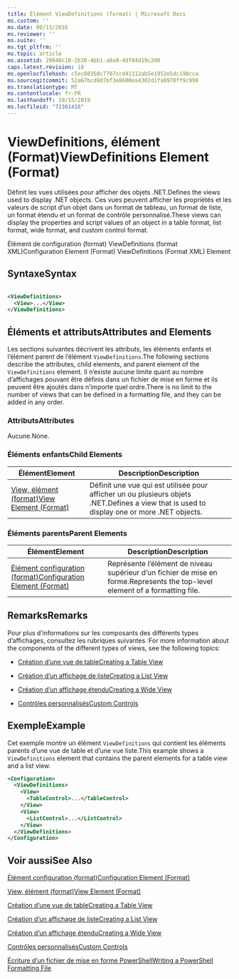 ```yaml
---
title: Élément ViewDefinitions (format) | Microsoft Docs
ms.custom: ''
ms.date: 09/13/2016
ms.reviewer: ''
ms.suite: ''
ms.tgt_pltfrm: ''
ms.topic: article
ms.assetid: 29840c10-2b30-4bb1-a8a0-ddf84d19c2d0
caps.latest.revision: 18
ms.openlocfilehash: c5ec80350c7707ccd41112ab5e1952e5dc198cca
ms.sourcegitcommit: 52a67bcd9d7bf3e8600ea4302d1fa8970ff9c998
ms.translationtype: MT
ms.contentlocale: fr-FR
ms.lasthandoff: 10/15/2019
ms.locfileid: "72361418"
---
```

# <a name="viewdefinitions-element-format"></a><span data-ttu-id="e638d-102">ViewDefinitions, élément (Format)</span><span class="sxs-lookup"><span data-stu-id="e638d-102">ViewDefinitions Element (Format)</span></span>

<span data-ttu-id="e638d-103">Définit les vues utilisées pour afficher des objets .NET.</span><span class="sxs-lookup"><span data-stu-id="e638d-103">Defines the views used to display .NET objects.</span></span> <span data-ttu-id="e638d-104">Ces vues peuvent afficher les propriétés et les valeurs de script d’un objet dans un format de tableau, un format de liste, un format étendu et un format de contrôle personnalisé.</span><span class="sxs-lookup"><span data-stu-id="e638d-104">These views can display the properties and script values of an object  in a table format, list format, wide format, and custom control format.</span></span>

<span data-ttu-id="e638d-105">Élément de configuration (format) ViewDefinitions (format XML)</span><span class="sxs-lookup"><span data-stu-id="e638d-105">Configuration Element (Format) ViewDefinitions (Format XML) Element</span></span>

## <a name="syntax"></a><span data-ttu-id="e638d-106">Syntaxe</span><span class="sxs-lookup"><span data-stu-id="e638d-106">Syntax</span></span>

```xml

<ViewDefinitions>
  <View>...</View>
</ViewDefinitions>
```

## <a name="attributes-and-elements"></a><span data-ttu-id="e638d-107">Éléments et attributs</span><span class="sxs-lookup"><span data-stu-id="e638d-107">Attributes and Elements</span></span>

<span data-ttu-id="e638d-108">Les sections suivantes décrivent les attributs, les éléments enfants et l’élément parent de l’élément `ViewDefinitions`.</span><span class="sxs-lookup"><span data-stu-id="e638d-108">The following sections describe the attributes, child elements, and parent element of the `ViewDefinitions` element.</span></span> <span data-ttu-id="e638d-109">Il n’existe aucune limite quant au nombre d’affichages pouvant être définis dans un fichier de mise en forme et ils peuvent être ajoutés dans n’importe quel ordre.</span><span class="sxs-lookup"><span data-stu-id="e638d-109">There is no limit to the number of views that can be defined in a formatting file, and they can be added in any order.</span></span>

### <a name="attributes"></a><span data-ttu-id="e638d-110">Attributs</span><span class="sxs-lookup"><span data-stu-id="e638d-110">Attributes</span></span>

<span data-ttu-id="e638d-111">Aucune.</span><span class="sxs-lookup"><span data-stu-id="e638d-111">None.</span></span>

### <a name="child-elements"></a><span data-ttu-id="e638d-112">Éléments enfants</span><span class="sxs-lookup"><span data-stu-id="e638d-112">Child Elements</span></span>

|<span data-ttu-id="e638d-113">Élément</span><span class="sxs-lookup"><span data-stu-id="e638d-113">Element</span></span>|<span data-ttu-id="e638d-114">Description</span><span class="sxs-lookup"><span data-stu-id="e638d-114">Description</span></span>|
|-------------|-----------------|
|[<span data-ttu-id="e638d-115">View, élément (format)</span><span class="sxs-lookup"><span data-stu-id="e638d-115">View Element (Format)</span></span>](./view-element-format.md)|<span data-ttu-id="e638d-116">Définit une vue qui est utilisée pour afficher un ou plusieurs objets .NET.</span><span class="sxs-lookup"><span data-stu-id="e638d-116">Defines a view that is used to display one or more .NET objects.</span></span>|

### <a name="parent-elements"></a><span data-ttu-id="e638d-117">Éléments parents</span><span class="sxs-lookup"><span data-stu-id="e638d-117">Parent Elements</span></span>

|<span data-ttu-id="e638d-118">Élément</span><span class="sxs-lookup"><span data-stu-id="e638d-118">Element</span></span>|<span data-ttu-id="e638d-119">Description</span><span class="sxs-lookup"><span data-stu-id="e638d-119">Description</span></span>|
|-------------|-----------------|
|[<span data-ttu-id="e638d-120">Élément configuration (format)</span><span class="sxs-lookup"><span data-stu-id="e638d-120">Configuration Element (Format)</span></span>](./configuration-element-format.md)|<span data-ttu-id="e638d-121">Représente l’élément de niveau supérieur d’un fichier de mise en forme.</span><span class="sxs-lookup"><span data-stu-id="e638d-121">Represents the top-level element of a formatting file.</span></span>|

## <a name="remarks"></a><span data-ttu-id="e638d-122">Remarks</span><span class="sxs-lookup"><span data-stu-id="e638d-122">Remarks</span></span>

<span data-ttu-id="e638d-123">Pour plus d’informations sur les composants des différents types d’affichages, consultez les rubriques suivantes :</span><span class="sxs-lookup"><span data-stu-id="e638d-123">For more information about the components of the different types of views, see the following topics:</span></span>

- [<span data-ttu-id="e638d-124">Création d’une vue de table</span><span class="sxs-lookup"><span data-stu-id="e638d-124">Creating a Table View</span></span>](./creating-a-table-view.md)

- [<span data-ttu-id="e638d-125">Création d’un affichage de liste</span><span class="sxs-lookup"><span data-stu-id="e638d-125">Creating a List View</span></span>](./creating-a-list-view.md)

- [<span data-ttu-id="e638d-126">Création d’un affichage étendu</span><span class="sxs-lookup"><span data-stu-id="e638d-126">Creating a Wide View</span></span>](./creating-a-wide-view.md)

- [<span data-ttu-id="e638d-127">Contrôles personnalisés</span><span class="sxs-lookup"><span data-stu-id="e638d-127">Custom Controls</span></span>](./creating-custom-controls.md)

## <a name="example"></a><span data-ttu-id="e638d-128">Exemple</span><span class="sxs-lookup"><span data-stu-id="e638d-128">Example</span></span>

<span data-ttu-id="e638d-129">Cet exemple montre un élément `ViewDefinitions` qui contient les éléments parents d’une vue de table et d’une vue liste.</span><span class="sxs-lookup"><span data-stu-id="e638d-129">This example shows a `ViewDefinitions` element that contains the parent elements for a table view and a list view.</span></span>

```xml
<Configuration>
  <ViewDefinitions>
    <View>
      <TableControl>...</TableControl>
    </View>
    <View>
      <ListControl>...</ListControl>
    </View>
  </ViewDefinitions>
</Configuration>
```

## <a name="see-also"></a><span data-ttu-id="e638d-130">Voir aussi</span><span class="sxs-lookup"><span data-stu-id="e638d-130">See Also</span></span>

[<span data-ttu-id="e638d-131">Élément configuration (format)</span><span class="sxs-lookup"><span data-stu-id="e638d-131">Configuration Element (Format)</span></span>](./configuration-element-format.md)

[<span data-ttu-id="e638d-132">View, élément (format)</span><span class="sxs-lookup"><span data-stu-id="e638d-132">View Element (Format)</span></span>](./view-element-format.md)

[<span data-ttu-id="e638d-133">Création d’une vue de table</span><span class="sxs-lookup"><span data-stu-id="e638d-133">Creating a Table View</span></span>](./creating-a-table-view.md)

[<span data-ttu-id="e638d-134">Création d’un affichage de liste</span><span class="sxs-lookup"><span data-stu-id="e638d-134">Creating a List View</span></span>](./creating-a-list-view.md)

[<span data-ttu-id="e638d-135">Création d’un affichage étendu</span><span class="sxs-lookup"><span data-stu-id="e638d-135">Creating a Wide View</span></span>](./creating-a-wide-view.md)

[<span data-ttu-id="e638d-136">Contrôles personnalisés</span><span class="sxs-lookup"><span data-stu-id="e638d-136">Custom Controls</span></span>](./creating-custom-controls.md)

[<span data-ttu-id="e638d-137">Écriture d’un fichier de mise en forme PowerShell</span><span class="sxs-lookup"><span data-stu-id="e638d-137">Writing a PowerShell Formatting File</span></span>](./writing-a-powershell-formatting-file.md)
